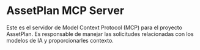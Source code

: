 # AssetPlan MCP Server

Este es el servidor de Model Context Protocol (MCP) para el proyecto AssetPlan. Es responsable de manejar las solicitudes relacionadas con los modelos de IA y proporcionarles contexto.

